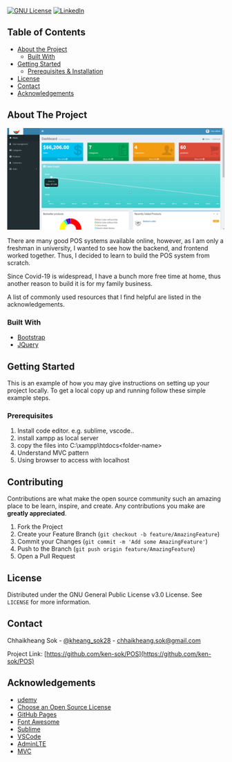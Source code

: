 [![GNU License][license-shield]][license-url]
[![LinkedIn][linkedin-shield]][linkedin-url]


<!-- TABLE OF CONTENTS -->
## Table of Contents

* [About the Project](#about-the-project)
  * [Built With](#built-with)
* [Getting Started](#getting-started)
  * [Prerequisites & Installation](#prerequisites)
* [License](#license)
* [Contact](#contact)
* [Acknowledgements](#acknowledgements)



<!-- ABOUT THE PROJECT -->
## About The Project

![Product Name Screen Shot][product-screenshot]

There are many good POS systems available online, however, as I am only a freshman in university, I wanted to see how the backend, and frontend worked together. Thus, I decided to learn to build the POS system from scratch. 

Since Covid-19 is widespread, I have a bunch more free time at home, thus another reason to build it is for my family business. 

A list of commonly used resources that I find helpful are listed in the acknowledgements.

### Built With
* [Bootstrap](https://getbootstrap.com)
* [JQuery](https://jquery.com)


<!-- GETTING STARTED -->
## Getting Started

This is an example of how you may give instructions on setting up your project locally. To get a local copy up and running follow these simple example steps.

### Prerequisites

1. Install code editor. e.g. sublime, vscode..
2. install xampp as local server
3. copy the files into C:\xampp\htdocs\<folder-name> 
3. Understand MVC pattern
4. Using browser to access with localhost

## Contributing

Contributions are what make the open source community such an amazing place to be learn, inspire, and create. Any contributions you make are **greatly appreciated**.

1. Fork the Project
2. Create your Feature Branch (`git checkout -b feature/AmazingFeature`)
3. Commit your Changes (`git commit -m 'Add some AmazingFeature'`)
4. Push to the Branch (`git push origin feature/AmazingFeature`)
5. Open a Pull Request

<!-- LICENSE -->
## License

Distributed under the GNU General Public License v3.0 License. See `LICENSE` for more information.

<!-- CONTACT -->
## Contact

Chhaikheang Sok - [@kheang_sok28](https://twitter.com/kheang_sok28) - chhaikheang.sok@gmail.com

Project Link: [https://github.com/ken-sok/POS](https://github.com/ken-sok/POS)

<!-- ACKNOWLEDGEMENTS -->
## Acknowledgements
* [udemy](https://www.udemy.com/course/create-pos-system-inventory-sales-with-php7-adminlte/)
* [Choose an Open Source License](https://choosealicense.com)
* [GitHub Pages](https://pages.github.com)
* [Font Awesome](https://fontawesome.com)
* [Sublime](https://www.sublimetext.com/)
* [VSCode](https://code.visualstudio.com/)
* [AdminLTE](https://adminlte.io/)
* [MVC](https://www.techopedia.com/definition/3842/model-view-controller-mvc)

<!-- MARKDOWN LINKS & IMAGES -->
[license-shield]: https://img.shields.io/badge/License-GPLv3-blue.svg
[license-url]: https://github.com/ken-sok/POS/blob/master/LICENSE
[linkedin-shield]: https://img.shields.io/badge/-LinkedIn-black.svg?style=flat-square&logo=linkedin&colorB=555
[linkedin-url]: https://www.linkedin.com/in/chhaikheang-sok-a47a79161/
[product-screenshot]: thumbnail.png


